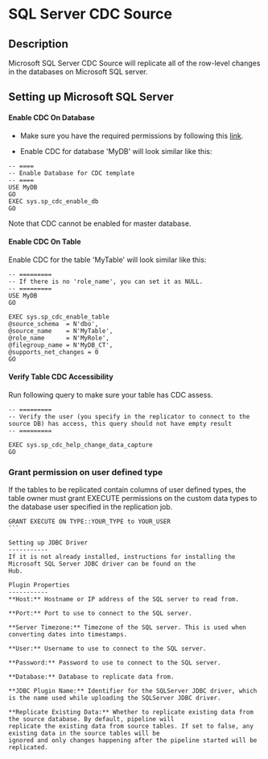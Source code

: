 # SQL Server CDC Source


Description
-----------
Microsoft SQL Server CDC Source will replicate all of the row-level changes in the databases on Microsoft SQL server.

Setting up Microsoft SQL Server
-----------
#### Enable CDC On Database
* Make sure you have the required permissions by following this [link](https://docs.microsoft.com/en-us/sql/integration-services/change-data-capture/sql-server-connection-required-permissions-for-the-cdc-designer?view=sql-server-ver15).

* Enable CDC for database 'MyDB' will look similar like this:
```
-- ====
-- Enable Database for CDC template
-- ====
USE MyDB
GO
EXEC sys.sp_cdc_enable_db
GO
```
Note that CDC cannot be enabled for master database.

#### Enable CDC On Table
Enable CDC for the table 'MyTable' will look similar like this:
```
-- =========
-- If there is no 'role_name', you can set it as NULL.
-- =========
USE MyDB
GO

EXEC sys.sp_cdc_enable_table
@source_schema  = N'dbo',
@source_name    = N'MyTable',
@role_name      = N'MyRole',
@filegroup_name = N'MyDB_CT',
@supports_net_changes = 0
GO
```

#### Verify Table CDC Accessibility
Run following query to make sure your table has CDC assess.
```
-- =========
-- Verify the user (you specify in the replicator to connect to the source DB) has access, this query should not have empty result
-- =========

EXEC sys.sp_cdc_help_change_data_capture
GO
```

### Grant permission on user defined type
If the tables to be replicated contain columns of user defined types, the table owner must grant EXECUTE permissions on
the custom data types to the database user specified in the replication job.
``````
GRANT EXECUTE ON TYPE::YOUR_TYPE to YOUR_USER
```

Setting up JDBC Driver
-----------
If it is not already installed, instructions for installing the Microsoft SQL Server JDBC driver can be found on the 
Hub.

Plugin Properties
-----------
**Host:** Hostname or IP address of the SQL server to read from.

**Port:** Port to use to connect to the SQL server.

**Server Timezone:** Timezone of the SQL server. This is used when converting dates into timestamps.

**User:** Username to use to connect to the SQL server.

**Password:** Password to use to connect to the SQL server.

**Database:** Database to replicate data from.

**JDBC Plugin Name:** Identifier for the SQLServer JDBC driver, which is the name used while uploading the SQLServer JDBC driver.

**Replicate Existing Data:** Whether to replicate existing data from the source database. By default, pipeline will 
replicate the existing data from source tables. If set to false, any existing data in the source tables will be 
ignored and only changes happening after the pipeline started will be replicated.
